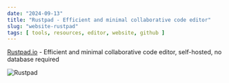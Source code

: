 ```yaml
---
date: "2024-09-13"
title: "Rustpad - Efficient and minimal collaborative code editor"
slug: "website-rustpad"
tags: [ tools, resources, editor, website, github ]
---
```




[Rustpad.io][1] - Efficient and minimal collaborative code editor, self-hosted, no database required

![Rustpad][2]



   [1]: https://github.com/ekzhang/rustpad
   [2]: https://i.imgur.com/WjU5UrP.png
